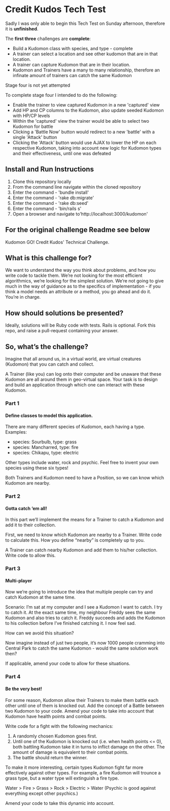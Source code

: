 # Credit Kudos Tech Test

Sadly I was only able to begin this Tech Test on Sunday afternoon, therefore it is **unfinished**.

The **first three** challenges are **complete**:

- Build a Kudomon class with species, and type - complete
- A trainer can select a location and see other kudomon that are in that location.
- A trainer can capture Kudomon that are in their location.
- Kudomon and Trainers have a many to many relationship, therefore an infinate amount of trainers can catch the same Kudomon

Stage four is not yet attempted

To complete stage four I intended to do the following:

- Enable the trainer to view captured Kudomon in a new 'captured' view
- Add HP and CP columns to the Kudomon, also update seeded Kudomon with HP/CP levels
- Within the 'captured' view the trainer would be able to select two Kudomon for battle
- Clicking a 'Battle Now' button would redirect to a new 'battle' with a single 'Attack' button
- Clicking the 'Attack' button would use AJAX to lower the HP on each respective Kudomon, taking into account new logic for Kudomon types and their effectiveness, until one was defeated

Install and Run Instructions
---------------------------

1. Clone this repository locally
2. From the command line navigate within the cloned repository
3. Enter the command - 'bundle install'
4. Enter the command - 'rake db:migrate'
5. Enter the command - 'rake db:seed'
6. Enter the command - 'bin/rails s'
7. Open a browser and navigate to'http://localhost:3000/kudomon'

For the original challenge Readme see below
-------------------------------------------

Kudomon GO!
Credit Kudos' Technical Challenge.

## What is this challenge for?
We want to understand the way you think about problems, and how you write code to tackle them. We’re not looking for the most efficient algorithmics, we’re looking for the simplest solution. We’re not going to give much in the way of guidance as to the specifics of implementation - if you think a model needs an attribute or a method, you go ahead and do it. You’re in charge.

## How should solutions be presented?
Ideally, solutions will be Ruby code with tests. Rails is optional.
Fork this repo, and raise a pull-request containing your answer.

## So, what’s the challenge?
Imagine that all around us, in a virtual world, are virtual creatures (Kudomon) that you can catch and collect.

A Trainer (like you) can log onto their computer and be unaware that these Kudomon are all around them in geo-virtual space. Your task is to design and build an application through which one can interact with these Kudomon.

### Part 1
#### Define classes to model this application.
There are many different species of Kudomon, each having a type. Examples:

- species: Sourbulb, type: grass
- species: Mancharred, type: fire
- species: Chikapu, type: electric

Other types include water, rock and psychic. Feel free to invent your own species using these six types!

Both Trainers and Kudomon need to have a Position, so we can know which Kudomon are nearby.

### Part 2
#### Gotta catch ‘em all!
In this part we’ll implement the means for a Trainer to catch a Kudomon and add it to their collection.

First, we need to know which Kudomon are nearby to a Trainer. Write code to calculate this. How you define “nearby” is completely up to you.

A Trainer can catch nearby Kudomon and add them to his/her collection. Write code to allow this.

### Part 3
#### Multi-player
Now we’re going to introduce the idea that multiple people can try and catch Kudomon at the same time.

Scenario:
I’m sat at my computer and I see a Kudomon I want to catch. I try to catch it.
At the exact same time, my neighbour Freddy sees the same Kudomon and also tries to catch it.
Freddy succeeds and adds the Kudomon to his collection before I’ve finished catching it.
I now feel sad.

How can we avoid this situation?

Now imagine instead of just two people, it’s now 1000 people cramming into Central Park to catch the same Kudomon - would the same solution work then?

If applicable, amend your code to allow for these situations.

### Part 4
#### Be the very best!
For some reason, Kudomon allow their Trainers to make them battle each other until one of them is knocked out. Add the concept of a Battle between two Kudomon to your code. Amend your code to take into account that Kudomon have health points and combat points.

Write code for a fight with the following mechanics:

1. A randomly chosen Kudomon goes first.
2. Until one of the Kudomon is knocked out (i.e. when health points <= 0), both battling Kudomon take it in turns to inflict damage on the other. The amount of damage is equivalent to their combat points.
3. The battle should return the winner.

To make it more interesting, certain types Kudomon fight far more effectively against other types. For example, a fire Kudomon will trounce a grass type, but a water type will extinguish a fire type.

Water > Fire > Grass > Rock > Electric > Water
(Psychic is good against everything except other psychics.)

Amend your code to take this dynamic into account.
